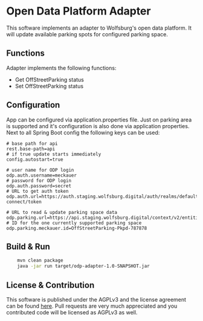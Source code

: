 # Open Data Platform Adapter

This software implements an adapter to Wolfsburg's open data platform. It will update available parking spots for configured parking space.

## Functions
Adapter implements the following functions:
* Get OffStreetParking status
* Set OffStreetParking status

## Configuration
App can be configured via application.properties file. Just on parking area is supported and it's configuration is also done via application properties. Next to all Spring Boot config the following keys can be used:
```
# base path for api
rest.base-path=api
# if true update starts immediately
config.autostart=true

# user name for ODP login
odp.auth.username=meckauer 
# password for ODP login
odp.auth.password=secret 
# URL to get auth token
odp.auth.url=https://auth.staging.wolfsburg.digital/auth/realms/default/protocol/openid-connect/token

# URL to read & update parking space data
odp.parking.url=https://api.staging.wolfsburg.digital/context/v2/entities/
# ID for the one currently supported parking space
odp.parking.meckauer.id=OffStreetParking-Pkpd-787878
```

## Build & Run
```bash
    mvn clean package
    java -jar run target/odp-adapter-1.0-SNAPSHOT.jar
```

## License & Contribution
This software is published under the AGPLv3 and the license agreement can be found [here](/LICENSE). Pull requests are very much appreciated and you contributed code will be licensed as AGPLv3 as well.